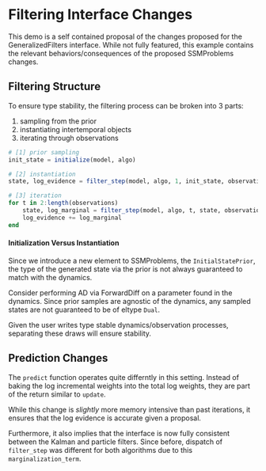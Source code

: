 # Filtering Interface Changes

This demo is a self contained proposal of the changes proposed for the GeneralizedFilters interface. While not fully featured, this example contains the relevant behaviors/consequences of the proposed SSMProblems changes.

## Filtering Structure

To ensure type stability, the filtering process can be broken into 3 parts:

1. sampling from the prior
2. instantiating intertemporal objects
3. iterating through observations

```julia
# [1] prior sampling
init_state = initialize(model, algo)

# [2] instantiation
state, log_evidence = filter_step(model, algo, 1, init_state, observations[1])

# [3] iteration
for t in 2:length(observations)
    state, log_marginal = filter_step(model, algo, t, state, observations[t])
    log_evidence += log_marginal
end
```

#### Initialization Versus Instantiation

Since we introduce a new element to SSMProblems, the `InitialStatePrior`, the type of the generated state via the prior is not always guaranteed to match with the dynamics.

Consider performing AD via ForwardDiff on a parameter found in the dynamics. Since prior samples are agnostic of the dynamics, any sampled states are not guaranteed to be of eltype `Dual`.

Given the user writes type stable dynamics/observation processes, separating these draws will ensure stability.

## Prediction Changes

The `predict` function operates quite differntly in this setting. Instead of baking the log incremental weights into the total log weights, they are part of the return similar to `update`.

While this change is *slightly* more memory intensive than past iterations, it ensures that the log evidence is accurate given a proposal.

Furthermore, it also implies that the interface is now fully consistent between the Kalman and particle filters. Since before, dispatch of `filter_step` was different for both algorithms due to this `marginalization_term`.

